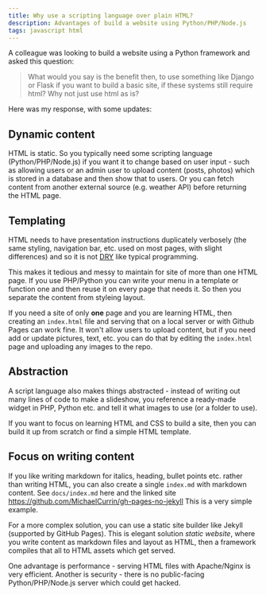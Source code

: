 ```yaml
---
title: Why use a scripting language over plain HTML?
description: Advantages of build a website using Python/PHP/Node.js
tags: javascript html
---
```


A colleague was looking to build a website using a Python framework and asked this question:

> What would you say is the benefit then, to use something like Django or Flask if you want to build a basic site, if these systems still require html? Why not just use html as is?

Here was my response, with some updates:


## Dynamic content

HTML is static. So you typically need some scripting language (Python/PHP/Node.js) if you want it to change based on user input - such as allowing users or an admin user to upload content (posts, photos) which is stored in a database and then show that to users. Or you can fetch content from another external source (e.g. weather API) before returning the HTML page.


## Templating

HTML needs to have presentation instructions duplicately verbosely (the same styling, navigation bar, etc. used on most pages, with slight differences) and so it is not [DRY](https://en.wikipedia.org/wiki/Don%27t_repeat_yourself) like typical programming.

This makes it tedious and messy to maintain for site of more than one HTML page. If you use PHP/Python you can write your menu in a template or function one and then reuse it on every page that needs it. So then you separate the content from styleing layout.

If you need a site of only **one** page and you are learning HTML, then creating an `index.html` file and serving that on a local server or with Github Pages can work fine. It won't allow users to upload content, but if you need add or update pictures, text, etc. you can do that by editing the `index.html` page and uploading any images to the repo.


## Abstraction

A script language also makes things abstracted - instead of writing out many lines of code to make a slideshow, you reference a ready-made widget in PHP, Python etc. and tell it what images to use (or a folder to use).

If you want to focus on learning HTML and CSS to build a site, then you can build it up from scratch or find a simple HTML template.


## Focus on writing content

If you like writing markdown for italics, heading, bullet points etc. rather than writing HTML, you can also create a single `index.md` with markdown content. See `docs/index.md` here and the linked site https://github.com/MichaelCurrin/gh-pages-no-jekyll This is a very simple example.

For a more complex solution, you can use a static site builder like Jekyll (supported by GitHub Pages). This is elegant solution _static website_, where you write content as markdown files and layout as HTML, then a framework compiles that all to HTML assets which get served.

One advantage is performance - serving HTML files with Apache/Nginx is very efficient. Another is security - there is no public-facing Python/PHP/Node.js server which could get hacked.
